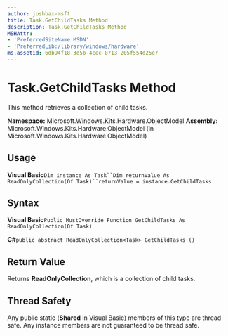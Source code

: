 ```yaml
---
author: joshbax-msft
title: Task.GetChildTasks Method
description: Task.GetChildTasks Method
MSHAttr:
- 'PreferredSiteName:MSDN'
- 'PreferredLib:/library/windows/hardware'
ms.assetid: 6db94f18-3d5b-4cec-8713-205f554d25e7
---
```


# Task.GetChildTasks Method


This method retrieves a collection of child tasks.

**Namespace:** Microsoft.Windows.Kits.Hardware.ObjectModel **Assembly:** Microsoft.Windows.Kits.Hardware.ObjectModel (in Microsoft.Windows.Kits.Hardware.ObjectModel)

## Usage


**Visual Basic**`Dim instance As Task``Dim returnValue As ReadOnlyCollection(Of Task)``returnValue = instance.GetChildTasks`

## Syntax


**Visual Basic**`Public MustOverride Function GetChildTasks As ReadOnlyCollection(Of Task)`

**C#**`public abstract ReadOnlyCollection<Task> GetChildTasks ()`

## Return Value


Returns **ReadOnlyCollection**, which is a collection of child tasks.

## Thread Safety


Any public static (**Shared** in Visual Basic) members of this type are thread safe. Any instance members are not guaranteed to be thread safe.

 

 






